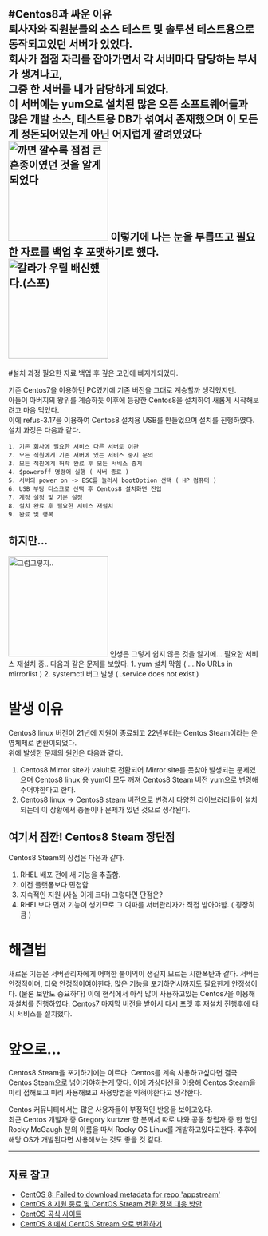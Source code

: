 #Centos8과 싸운 이유  
퇴사자와 직원분들의 소스 테스트 및 솔루션 테스트용으로 동작되고있던 서버가 있었다.      
회사가 점점 자리를 잡아가면서 각 서버마다 담당하는 부서가 생겨나고,  
그중 한 서버를 내가 담당하게 되었다.   
이 서버에는 yum으로 설치된 많은 오픈 소프트웨어들과 많은 개발 소스, 테스트용 DB가 섞여서 존재했으며 이 모든게 정돈되어있는게 아닌 어지럽게 깔려있었다   
<img alt="까면 깔수록 점점 큰 혼종이였던 것을 알게되었다" src="https://user-images.githubusercontent.com/48544100/152946176-9dde6e9f-5533-4589-b389-1427a2067ecf.jpg" width="200" height="200"/>
이렇기에 나는 눈을 부릅뜨고 필요한 자료를 백업 후 포맷하기로 했다.   
<img alt="칼라가 우릴 배신했다.(스포)" src="https://user-images.githubusercontent.com/48544100/152947506-880af3fb-5a8a-4288-aba4-3e75edadc520.jpg" width="200" height="200"/>
------------
#설치 과정
필요한 자료 백업 후 깊은 고민에 빠지게되었다.   

기존 Centos7을 이용하던 PC였기에 기존 버전을 그대로 계승할까 생각했지만.   
아들이 아버지의 왕위를 계승하듯 이후에 등장한 Centos8을 설치하여 새롭게 시작해보려고 마음 먹었다.   
이에 refus-3.17을 이용하여 Centos8 설치용 USB를 만들었으며 설치를 진행하였다.   
설치 과정은 다음과 같다.   

```
1. 기존 회사에 필요한 서비스 다른 서버로 이관
2. 모든 직원에게 기존 서버에 있는 서비스 중지 문의
3. 모든 직원에게 허락 완료 후 모든 서비스 중지
4. $poweroff 명령어 실행 ( 서버 종료 )
5. 서버의 power on -> ESC를 눌러서 bootOption 선택 ( HP 컴퓨터 )
6. USB 부팅 디스크로 선택 후 Centos8 설치화면 진입
7. 계정 설정 및 기본 설정
8. 설치 완료 후 필요한 서비스 재설치
9. 완료 및 행복
```

## 하지만...
<img alt="그럼그렇지.." src="https://user-images.githubusercontent.com/48544100/152949097-a7edc330-f7f6-4306-8378-6227e6afbba2.jpg" width="200" height="200"/>
인생은 그렇게 쉽지 않은 것을 알기에...   
필요한 서비스 재설치 중.. 다음과 같은 문제를 보았다.  
1. yum 설치 막힘 ( ....No URLs in mirrorlist )
2. systemctl 버그 발생 ( .service does not exist )


# 발생 이유
Centos8 linux 버전이 21년에 지원이 종료되고 22년부터는 Centos Steam이라는 운영체제로 변환이되었다.    
위에 발생한 문제의 원인은 다음과 같다.
1. Centos8 Mirror site가 valult로 전환되어 Mirror site를 못찾아 발생되는 문제였으며 Centos8 linux 용 yum이 모두 깨져 Centos8 Steam 버전 yum으로 변경해주어야한다고 한다.
2. Centos8 linux -> Centos8 steam 버전으로 변경시 다양한 라이브러리들이 설치되는데 이 상황에서 충돌이나 문제가 있던 것으로 생각된다.

## 여기서 잠깐! Centos8 Steam 장단점
Centos8 Steam의 장점은 다음과 같다.  
1. RHEL 배포 전에 새 기능을 추출함.
2. 이전 플랫폼보다 민첩함
3. 지속적인 지원 (사실 이게 크다)
그렇다면 단점은?
1. RHEL보다 먼저 기능이 생기므로 그 여파를 서버관리자가 직접 받아야함. ( 굉장히 큼 )

# 해결법
새로운 기능은 서버관리자에게 어떠한 불이익이 생길지 모르는 시한폭탄과 같다. 
서버는 안정적이며, 더욱 안정적이여야한다. 많은 기능을 포기하면서까지도 필요한게 안정성이다.
(물론 보안도 중요하다)
이에 현직에서 아직 많이 사용하고있는 Centos7을 이용해 재설치를 진행하였다. 
Centos7 마지막 버전을 받아서 다시 포맷 후 재설치 진행후에 다시 서비스를 설치했다.

# 앞으로...
Centos8 Steam을 포기하기에는 이르다. Centos를 계속 사용하고싶다면 결국 Centos Steam으로 넘어가야하는게 맞다.
이에 가상머신을 이용해 Centos Steam을 미리 접해보고 미리 사용해보고 사용방법을 익혀야한다고 생각한다.

Centos 커뮤니티에서는 많은 사용자들이 부정적인 반응을 보이고있다.   
최근 Centos 개발자 중 Gregory kurtzer 한 분께서 따로 나와 공동 창립자 중 한 명인 Rocky McGaugh 분의 이름을 따서 Rocky OS Linux를 개발하고있다고한다.
추후에 해당 OS가 개발된다면 사용해보는 것도 좋을 것 같다.

------------
## 자료 참고
- [CentOS 8: Failed to download metadata for repo \'appstream\'](https://chhanz.github.io/linux/2022/02/04/dnf-error-centos-8/)
- [CentOS 8 지원 종료 및 CentOS Stream 전환 정책 대응 방안](https://www.lesstif.com/lpt/centos-8-centos-stream-98927171.html)
- [CentOS 공식 사이트](https://centos.org/download/)
- [CentOS 8 에서 CentOS Stream 으로 변환하기](https://foxydog.tistory.com/43)

